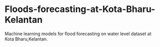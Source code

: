 # Floods-forecasting-at-Kota-Bharu-Kelantan
Machine learning models for flood forecasting on water level dataset at Kota Bharu,Kelantan.
